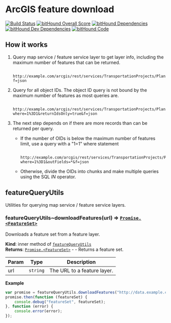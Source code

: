 ArcGIS feature download
=======================

[![Build Status](https://travis-ci.org/WSDOT-GIS/download-arcgis-features.svg?branch=master)](https://travis-ci.org/WSDOT-GIS/download-arcgis-features)
[![bitHound Overall Score](https://www.bithound.io/github/WSDOT-GIS/download-arcgis-features/badges/score.svg)](https://www.bithound.io/github/WSDOT-GIS/download-arcgis-features)
[![bitHound Dependencies](https://www.bithound.io/github/WSDOT-GIS/download-arcgis-features/badges/dependencies.svg)](https://www.bithound.io/github/WSDOT-GIS/download-arcgis-features/master/dependencies/npm)
[![bitHound Dev Dependencies](https://www.bithound.io/github/WSDOT-GIS/download-arcgis-features/badges/devDependencies.svg)](https://www.bithound.io/github/WSDOT-GIS/download-arcgis-features/master/dependencies/npm)
[![bitHound Code](https://www.bithound.io/github/WSDOT-GIS/download-arcgis-features/badges/code.svg)](https://www.bithound.io/github/WSDOT-GIS/download-arcgis-features)

How it works
------------

1. Query map service / feature service layer to get layer info, including the maximum number of features that can be returned.

        http://example.com/arcgis/rest/services/TransportationProjects/PlannedProjects/MapServer/0?f=json

2. Query for all object IDs. The object ID query is not bound by the maximum number of features as most queries are.

        http://example.com/arcgis/rest/services/TransportationProjects/PlannedProjects/MapServer/0/query?where=1%3D1&returnIdsOnly=true&f=json

3. The next step depends on if there are more records than can be returned per query.

    * If the number of OIDs is below the maximum number of features limit, use a query with a "1=1" where statement

            http://example.com/arcgis/rest/services/TransportationProjects/PlannedProjects/MapServer/0/query?where=1%3D1&outFields=*&f=json

    * Otherwise, divide the OIDs into chunks and make multiple queries using the SQL *IN* operator.

<a name="module_featureQueryUtils"></a>

## featureQueryUtils
Utilities for querying map service / feature service layers.

<a name="module_featureQueryUtils..downloadFeatures"></a>

### featureQueryUtils~downloadFeatures(url) ⇒ <code>[Promise.&lt;FeatureSet&gt;](http://resources.arcgis.com/en/help/arcgis-rest-api/index.html#/FeatureSet_object/02r3000002mn000000/)</code>
Downloads a feature set from a feature layer.

**Kind**: inner method of <code>[featureQueryUtils](#module_featureQueryUtils)</code>  
**Returns**: <code>[Promise.&lt;FeatureSet&gt;](http://resources.arcgis.com/en/help/arcgis-rest-api/index.html#/FeatureSet_object/02r3000002mn000000/)</code> - - Returns a feature set.  

| Param | Type | Description |
| --- | --- | --- |
| url | <code>string</code> | The URL to a feature layer. |

**Example**  
```js
var promise = featureQueryUtils.downloadFeatures("http://data.example.com/arcgis/rest/services/Shared/CountyBoundaries/MapServer/0");promise.then(function (featureSet) {    console.debug("featureSet", featureSet);}, function (error) {    console.error(error);});
```
